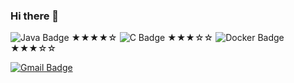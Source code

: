 ### Hi there 👋
 ![Java Badge](https://img.shields.io/badge/Language-Java-yellow) ★★★★☆
 ![C Badge](https://img.shields.io/badge/Language-C-blueviolet)   ★★★☆☆
 ![Docker Badge](https://img.shields.io/badge/Skill-Docker-blue)  ★★★☆☆
 
 [![Gmail Badge](https://img.shields.io/badge/Gmail-d14836?style=flat-square&logo=Gmail&logoColor=white&link=mailto:snugyun01@gmail.com)](mailto:mementohora96@gmail.com)
